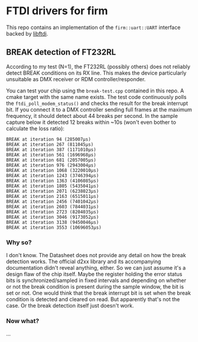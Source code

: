 # FTDI drivers for firm

This repo contains an implementation of the `firm::uart::UART` interface backed by [libftdi](https://www.intra2net.com/en/developer/libftdi/).

## BREAK detection of FT232RL

According to my test (N=1), the FT232RL (possibly others) does not reliably detect BREAK conditions on its RX line. This makes the device particularly unsuitable as DMX receiver or RDM controller/responder.

You can test your chip using the `break-test.cpp` contained in this repo. A cmake target with the same name exists. The test code continuously polls the `ftdi_poll_modem_status()` and checks the result for the break interrupt bit. If you connect it to a DMX controller sending full frames at the maximum frequency, it should detect about 44 breaks per second. In the sample capture below it detected 12 breaks within ~10s (won't even bother to calculate the loss ratio):

```
BREAK at iteration 94 (285007µs)
BREAK at iteration 267 (811045µs)
BREAK at iteration 387 (1171010µs)
BREAK at iteration 561 (1696968µs)
BREAK at iteration 681 (2057005µs)
BREAK at iteration 976 (2943004µs)
BREAK at iteration 1068 (3220010µs)
BREAK at iteration 1243 (3746394µs)
BREAK at iteration 1363 (4106085µs)
BREAK at iteration 1805 (5435041µs)
BREAK at iteration 2071 (6238023µs)
BREAK at iteration 2163 (6515011µs)
BREAK at iteration 2456 (7401042µs)
BREAK at iteration 2603 (7844031µs)
BREAK at iteration 2723 (8204035µs)
BREAK at iteration 3046 (9173052µs)
BREAK at iteration 3138 (9450046µs)
BREAK at iteration 3553 (10696053µs)
```

### Why so?

I don't know. The Datasheet does not provide any detail on how the break detection works. The official d2xx library and its accompanying documentation didn't reveal anything, either. So we can just assume it's a design flaw of the chip itself. Maybe the register holding the error status bits is synchronized/sampled in fixed intervals and depending on whether or not the break condition is present during the sample window, the bit is set or not. One would think that the break interrupt bit is set when the break condition is detected and cleared on read. But apparently that's not the case. Or the break detection itself just doesn't work.

### Now what?

...
